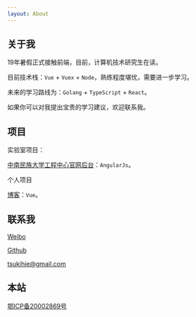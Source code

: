 ```yaml
---
layout: About
---
```

## 关于我

  19年暑假正式接触前端，目前，计算机技术研究生在读。

  目前技术栈：`Vue` + `Vuex` + `Node`，熟练程度堪忧，需要进一步学习。

  未来的学习路线为：`Golang` + `TypeScript` + `React`。

  如果你可以对我提出宝贵的学习建议，欢迎联系我。

## 项目

实验室项目：

  [中南民族大学工程中心官网后台](https://newthread.coding.net/p/Git_NTP_EC_background_Web)：`AngularJs`。

个人项目

  [博客](http:samchow.cn)：`Vue`。


## 联系我

  [Weibo](https://weibo.com/5645270312/profile)

  [Github](https://github.com/samcw)

  <tsukihie@gmail.com>

## 本站

  [鄂ICP备20002869号](http://www.beian.miit.gov.cn)
